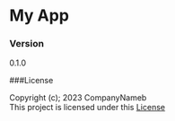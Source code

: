 # My App

### Version
0.1.0

###License

Copyright (c); 2023 CompanyNameb <br>
This project is licensed under this [License](License.txt)